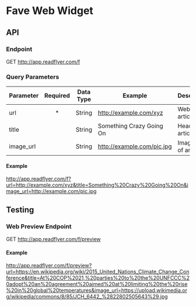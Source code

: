 # Fave Web Widget
## API
### Endpoint
GET http://app.readflyer.com/f

### Query Parameters

| Parameter | Required | Data Type | Example                    | Description          |
|-----------|:--------:|-----------|----------------------------|----------------------|
| url       | *        | String    | http://example.com/xyz     | Web URL of article   |
| title     |          | String    | Something Crazy Going On   | Headline of article  |
| image_url |          | String    | http://example.com/pic.jpg | Image URL of article |

#### Example

http://app.readflyer.com/f?url=http://example.com/xyz&title=Something%20Crazy%20Going%20On&image_url=http://example.com/pic.jpg


## Testing
### Web Preview Endpoint
GET http://app.readflyer.com/f/preview

#### Example
<http://app.readflyer.com/f/preview?url=https://en.wikipedia.org/wiki/2015_United_Nations_Climate_Change_Conference&title=At%20COP%2021,%20parties%20to%20the%20UNFCCC%20adopt%20an%20agreement%20aimed%20at%20limiting%20the%20rise%20in%20global%20temperatures&image_url=https://upload.wikimedia.org/wikipedia/commons/8/85/JCH_6442_%2822802505643%29.jpg>